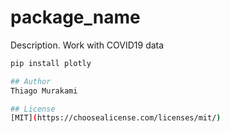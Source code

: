 # package_name

Description. 
Work with COVID19 data

```bash
pip install plotly

## Author
Thiago Murakami

## License
[MIT](https://choosealicense.com/licenses/mit/)